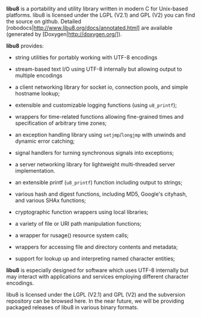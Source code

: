 **libu8** is a portability and utility library written in modern C for
Unix-based platforms. libu8 is licensed under the LGPL (V2.1) and GPL
(V2) you can find the source on github. Detailed
[robodocs|http://www.libu8.org/docs/annotated.html] are available
(generated by [Doxygen|http://doxygen.org/]).


**libu8** provides:

* string utilities for portably working with UTF-8 encodings

* stream-based text I/O using UTF-8 internally but allowing
  output to multiple encodings

* a client networking library for socket io, connection pools, and
simple hostname lookup;

* extensible and customizable logging functions (using `u8_printf`);

* wrappers for time-related functions allowing fine-grained times 
  and specification of arbitrary time zones;

* an exception handling library using `setjmp`/`longjmp` with
  unwinds and dynamic error catching;

* signal handlers for turning synchronous signals into exceptions;

* a server networking library for lightweight multi-threaded server
  implementation.

* an extensible printf (`u8_printf`)  function including output to strings;

* various hash and digest functions, including MD5, Google's cityhash,
  and various SHAx functions;

* cryptographic function wrappers using local libraries;

* a variety of file or URI path manipulation functions;

* a wrapper for rusage() resource system calls;

* wrappers for accessing file and directory contents and metadata;

* support for lookup up and interpreting named character entities;

**libu8** is especially designed for software which uses UTF-8
internally but may interact with applications and services employing
different character encodings.

libu8 is licensed under the LGPL (V2.1) and GPL (V2) and the
subversion repository can be browsed here. In the near future, we will
be providing packaged releases of libu8 in various binary formats.
